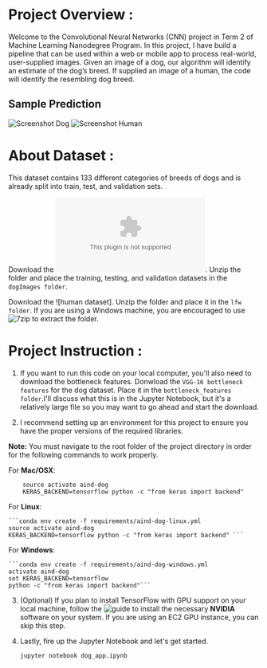 # Project Overview :

Welcome to the Convolutional Neural Networks (CNN) project in Term 2 of Machine Learning Nanodegree Program. In this project, I have build a pipeline that can be used within a web or mobile app to process real-world, user-supplied images. Given an image of a dog, our algorithm will identify an estimate of the dog’s breed. If supplied an image of a human, the code will identify the resembling dog breed.

## Sample Prediction
![Screenshot Dog](https://i.ibb.co/S3N3JPG/screenshot1.png)
![Screenshot Human](https://i.ibb.co/yfwRcPB/screenshot2.png)

# About Dataset :
This dataset contains 133 different categories of breeds of dogs and is already split into train, test, and validation sets. 

Download the ![dog dataset](https://s3-us-west-1.amazonaws.com/udacity-aind/dog-project/dogImages.zip). Unzip the folder and place the training, testing, and validation datasets in the ``dogImages folder``.

Download the ![human dataset]. Unzip the folder and place it in the ``lfw folder``. If you are using a Windows machine, you are encouraged to use ![7zip](http://www.7-zip.org/) to extract the folder.

# Project Instruction :

1. If you want to run this code on your local computer, you'll also need to download the bottleneck features. 
Donwload the ``VGG-16 bottleneck features`` for the dog dataset. Place it in the ``bottleneck_features folder``.I'll discuss what this is in the Jupyter Notebook, but it's a relatively large file so you may want to go ahead and start the download.

2. I recommend setting up an environment for this project to ensure you have the proper versions of the required libraries.

**Note:** You must navigate to the root folder of the project directory in order for the following commands to work properly.

For **Mac/OSX**:

```conda env create -f requirements/aind-dog-mac.yml
	source activate aind-dog
	KERAS_BACKEND=tensorflow python -c "from keras import backend"
  ```
For **Linux**:

	```conda env create -f requirements/aind-dog-linux.yml
	source activate aind-dog
	KERAS_BACKEND=tensorflow python -c "from keras import backend" ```
For **Windows**:

	```conda env create -f requirements/aind-dog-windows.yml
	activate aind-dog
	set KERAS_BACKEND=tensorflow
	python -c "from keras import backend"```
  
 3. (Optional) If you plan to install TensorFlow with GPU support on your local machine, follow the ![guide](https://www.tensorflow.org/install/) to install the necessary **NVIDIA** software on your system. If you are using an EC2 GPU instance, you can skip this step.

4. Lastly, fire up the Jupyter Notebook and let's get started.

	```jupyter notebook dog_app.ipynb```


